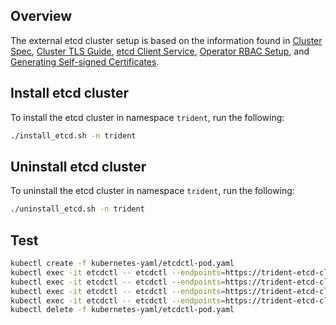 ## Overview
The external etcd cluster setup is based on the information found in
[Cluster Spec](https://github.com/coreos/etcd-operator/blob/master/doc/user/spec_examples.md),
[Cluster TLS Guide](https://github.com/coreos/etcd-operator/blob/master/doc/user/cluster_tls.md),
[etcd Client Service](https://github.com/coreos/etcd-operator/blob/master/doc/user/client_service.md),
[Operator RBAC Setup](https://github.com/coreos/etcd-operator/blob/master/doc/user/rbac.md),
and [Generating Self-signed Certificates](https://coreos.com/os/docs/latest/generate-self-signed-certificates.html).


## Install etcd cluster
To install the etcd cluster in namespace `trident`, run the following:
```bash
./install_etcd.sh -n trident
```

## Uninstall etcd cluster
To uninstall the etcd cluster in namespace `trident`, run the following:
```bash
./uninstall_etcd.sh -n trident
```

## Test
```bash
kubectl create -f kubernetes-yaml/etcdctl-pod.yaml
kubectl exec -it etcdctl -- etcdctl --endpoints=https://trident-etcd-client:2379 --cert=/root/certs/etcd-client.crt --key=/root/certs/etcd-client.key --cacert=/root/certs/etcd-client-ca.crt member list -w table
kubectl exec -it etcdctl -- etcdctl --endpoints=https://trident-etcd-client:2379 --cert=/root/certs/etcd-client.crt --key=/root/certs/etcd-client.key --cacert=/root/certs/etcd-client-ca.crt put foo bar
kubectl exec -it etcdctl -- etcdctl --endpoints=https://trident-etcd-client:2379 --cert=/root/certs/etcd-client.crt --key=/root/certs/etcd-client.key --cacert=/root/certs/etcd-client-ca.crt get foo
kubectl exec -it etcdctl -- etcdctl --endpoints=https://trident-etcd-client:2379 --cert=/root/certs/etcd-client.crt --key=/root/certs/etcd-client.key --cacert=/root/certs/etcd-client-ca.crt del foo
kubectl delete -f kubernetes-yaml/etcdctl-pod.yaml
```

